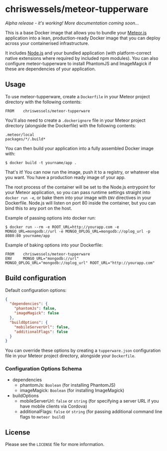 # chriswessels/meteor-tupperware

*Alpha release - it's working! More documentation coming soon...*

This is a base Docker image that allows you to bundle your [Meteor.js](https://www.meteor.com) application into a lean, production-ready Docker image that you can deploy across your containerised infrastructure.

It includes [Node.js](https://nodejs.org/) and your bundled application (with platform-correct native extensions where required by included npm modules). You can also configure meteor-tupperware to install PhantomJS and ImageMagick if these are dependencies of your application.

## Usage

To use meteor-tupperware, create a `Dockerfile` in your Meteor project directory with the following contents:

    FROM    chriswessels/meteor-tupperware

You'll also need to create a `.dockerignore` file in your Meteor project directory (alongside the Dockerfile) with the following contents:

    .meteor/local
    packages/*/.build*

You can then build your application into a fully assembled Docker image with:

    $ docker build -t yourname/app .

That's it! You can now run the image, push it to a registry, or whatever else you want. You have a production ready image of your app.

The root process of the container will be set to the Node.js entrypoint for your Meteor application, so you can pass runtime settings straight into `docker run -e`, or bake them into your image with `ENV` directives in your Dockerfile. Node.js will listen on port 80 inside the container, but you can bind this to any port on the host.

Example of passing options into docker run:

    $ docker run --rm -e ROOT_URL=http://yourapp.com -e MONGO_URL=mongodb://url -e MONGO_OPLOG_URL=mongodb://oplog_url -p 8080:80 yourname/app

Example of baking options into your Dockerfile:

    FROM    chriswessels/meteor-tupperware
    ENV     MONGO_URL="mongodb://url" MONGO_OPLOG_URL="mongodb://oplog_url" ROOT_URL="http://yourapp.com"

## Build configuration

Default configuration options:

```json
{
  "dependencies": {
    "phantomJs": false,
    "imageMagick": false
  },
  "buildOptions": {
    "mobileServerUrl": false,
    "additionalFlags": false
  }
}
```

You can override these options by creating a `tupperware.json` configuration file in your Meteor project directory, alongside your `Dockerfile`.

### Configuration Options Schema

- dependencies
  - phantomJs: `Boolean` (for installing PhantomJS)
  - imageMagick: `Boolean` (for installing ImageMagick)
- buildOptions
  - mobileServerUrl: `false` or `string` (for specifying a server URL if you have mobile clients via Cordova)
  - additionalFlags: `false` or `string` (for passing additional command line flags to `meteor build`)

## License

Please see the `LICENSE` file for more information.
